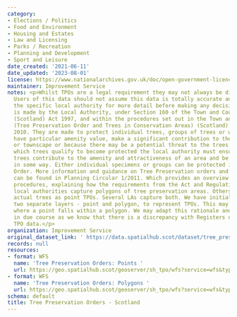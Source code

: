 ```yaml
---
category:
- Elections / Politics
- Food and Environment
- Housing and Estates
- Law and Licensing
- Parks / Recreation
- Planning and Development
- Sport and Leisure
date_created: '2021-06-11'
date_updated: '2023-08-01'
license: https://www.nationalarchives.gov.uk/doc/open-government-licence/version/3/
maintainer: Improvement Service
notes: <p>Whilst TPOs are a legal requirement they may not always be digitised accurately.
  Users of this data should not assume this data is totally accurate and should consult
  the specific local authority for more detail before making any decisions  A TPO
  is made by the Local Authority, under Section 160 of the Town and Country Planning
  (Scotland) Act 1997, and within the procedures set out in the Town and Country Planning
  (Tree Preservation Order and Trees in Conservation Areas) (Scotland) Regulations
  2010. They are made to protect individual trees, groups of trees or woodlands which
  have particular amenity value, make a significant contribution to the landscape
  or townscape or because there may be a potential threat to the trees. In deciding
  which trees qualify to become protected the local authority must ensure that the
  trees contribute to the amenity and attractiveness of an area and be under threat
  in some way. Either individual specimens or groups can be protected in a single
  Order. More information and guidance on Tree Preservation orders and Trees in conservation
  can be found in Planning Circular 1/2011. Which provides an overview of the TPO
  procedures, explaining how the requirements from the Act and Regulations fit together.   Some
  local authorities capture polygons of tree preservation areas. Others will identify
  actual trees as point TPOs. Several LAs capture both. We have initially created
  two separate layers - point and polygon, to represent TPOs. This may show duplication
  where a point falls within a polygon. We may adapt this rationale and methodology
  in due course as we know that there is a discrepancy with Registers of Scotland's
  TPO data.</p>
organization: Improvement Service
original_dataset_link: ' https://data.spatialhub.scot/dataset/tree_preservation_orders-is'
records: null
resources:
- format: WFS
  name: 'Tree Preservation Orders: Points '
  url: https://geo.spatialhub.scot/geoserver/sh_tpo/wfs?service=wfs&typeName=sh_tpo:pub_tpopnt
- format: WFS
  name: 'Tree Preservation Orders: Polygons '
  url: https://geo.spatialhub.scot/geoserver/sh_tpo/wfs?service=wfs&typeName=sh_tpo:pub_tpopol
schema: default
title: Tree Preservation Orders - Scotland
---
```

